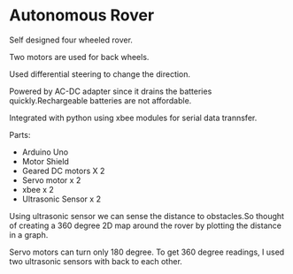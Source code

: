 # Autonomous Rover

Self designed four wheeled rover.

Two motors are used for back wheels.

Used differential steering to change the direction.

Powered by AC-DC adapter since it drains the batteries quickly.Rechargeable batteries are not affordable.

Integrated with python using xbee modules for serial data trannsfer.

Parts:

* Arduino Uno
* Motor Shield 
* Geared DC motors X 2 
* Servo motor x 2
* xbee x 2
* Ultrasonic Sensor x 2


Using ultrasonic sensor we can sense the distance to obstacles.So thought of creating a 360 degree 2D map around the rover by plotting the distance in a graph.

Servo motors can turn only 180 degree. To get 360 degree readings, I used two ultrasonic sensors with back to each other.

